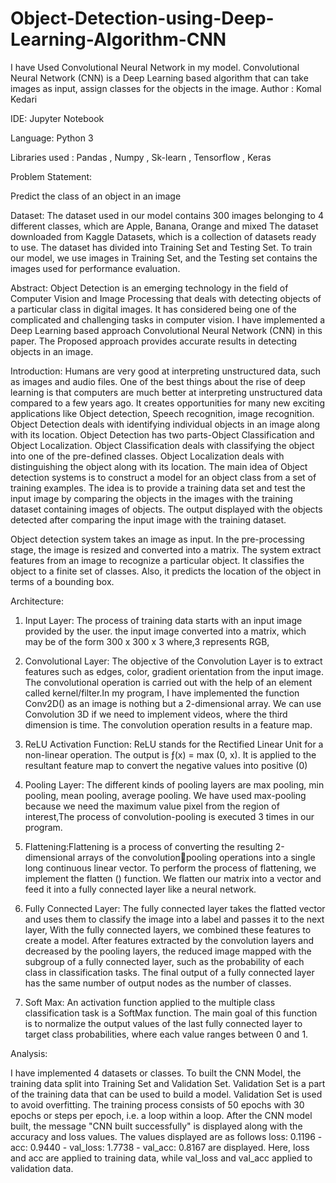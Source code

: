 # Object-Detection-using-Deep-Learning-Algorithm-CNN
I have Used Convolutional Neural Network in my model. Convolutional Neural Network (CNN) is a Deep Learning based  algorithm that can take images as input, assign classes for the objects in the image.
Author : Komal Kedari

IDE: Jupyter Notebook

Language: Python 3

Libraries used : Pandas , Numpy , Sk-learn , Tensorflow , Keras

Problem Statement:

Predict the class of an object in an image

Dataset: The dataset used in our model contains 300 images belonging to 4 different classes, which are  Apple, Banana, Orange and mixed 
The dataset downloaded from Kaggle Datasets, which is a collection of datasets ready to use. The dataset 
has divided into Training Set and Testing Set. To train our model, we use images in Training Set, and the Testing set contains 
the images used for performance evaluation. 

Abstract: Object Detection is an emerging technology in the field of Computer Vision and Image Processing that deals with 
detecting objects of a particular class in digital images. It has considered being one of the complicated and challenging tasks in 
computer vision. I have implemented a Deep Learning based approach Convolutional Neural Network (CNN) in this paper. The Proposed approach provides accurate 
results in detecting objects in an image.

Introduction:
Humans are very good at interpreting unstructured data, such as images and audio files. One of the best things about the rise of deep 
learning is that computers are much better at interpreting unstructured data compared to a few years ago. It creates opportunities for 
many new exciting applications like Object detection, Speech recognition, image recognition. Object Detection deals with 
identifying individual objects in an image along with its location. 
Object Detection has two parts-Object Classification and Object Localization. Object Classification deals with classifying the object 
into one of the pre-defined classes. Object Localization deals with distinguishing the object along with its location. 
The main idea of Object detection systems is to construct a model for an object class from a set of training examples. The idea is to 
provide a training data set and test the input image by comparing the objects in the images with the training dataset containing 
images of objects. The output displayed with the objects detected after comparing the input image with the training dataset.

Object detection system takes an image as input. In the pre-processing stage, the image is resized and converted 
into a matrix. The system extract features from an image to recognize a particular object. It classifies the object to a finite set of 
classes. Also, it predicts the location of the object in terms of a bounding box.

Architecture:

1) Input Layer: The process of training data starts with an input image provided by the user. the input image 
converted into a matrix, which may be of the form 300 x 300 x 3 where,3 represents RGB,  

2) Convolutional Layer: The objective of the Convolution Layer is to extract features such as edges, color, gradient orientation from 
the input image. The convolutional operation is carried out with the help of an element called kernel/filter.In my program, I 
have implemented the function Conv2D() as an image is nothing but a 2-dimensional array. We can use Convolution 3D if we
need to implement videos, where the third dimension is time. The convolution operation results in a feature map.

3) ReLU Activation Function: ReLU stands for the Rectified Linear Unit for a non-linear operation. The output is ƒ(x) = max (0, 
x). It is applied to the resultant feature map to convert the negative values into positive (0)
    
4) Pooling Layer: The different kinds of pooling layers are max pooling, min pooling, mean pooling, average pooling. We have 
used max-pooling because we need the maximum value pixel from the region of interest,The process of convolution-pooling is executed 3 times in our program.

5) Flattening:Flattening is a process of converting the resulting 2-dimensional arrays of the convolutionpooling operations into a single long continuous linear vector. 
To perform the process of flattening, we implement the flatten () 
function. We flatten our matrix into a vector and feed it into a fully connected layer like a neural network.

6) Fully Connected Layer: The fully connected layer takes the flatted vector and uses them to classify the image into a label and 
passes it to the next layer, With the fully connected layers, we combined these features to create a model. 
After features extracted by the convolution layers and decreased by the pooling layers, the reduced image mapped with the 
subgroup of a fully connected layer, such as the probability of each class in classification tasks. The final output of a fully 
connected layer has the same number of output nodes as the number of classes.

7) Soft Max: An activation function applied to the multiple class classification task is a SoftMax function. The main goal of this 
function is to normalize the output values of the last fully connected layer to target class probabilities, where each value ranges 
between 0 and 1.

Analysis:
    
I have implemented 4 datasets or classes. To built the CNN Model, the training data split into Training Set and Validation Set. Validation Set is a part of 
the training data that can be used to build a model. Validation Set is used to avoid overfitting. The training process consists of 50 
epochs with 30 epochs or steps per epoch, i.e. a loop within a loop. 
After the CNN model built, the message "CNN built successfully" is displayed along with the accuracy and loss values. The values 
displayed are as follows loss: 0.1196 - acc: 0.9440 - val_loss: 1.7738 - val_acc: 0.8167 are displayed. Here, loss and acc are 
applied to training data, while val_loss and val_acc applied to validation data.
